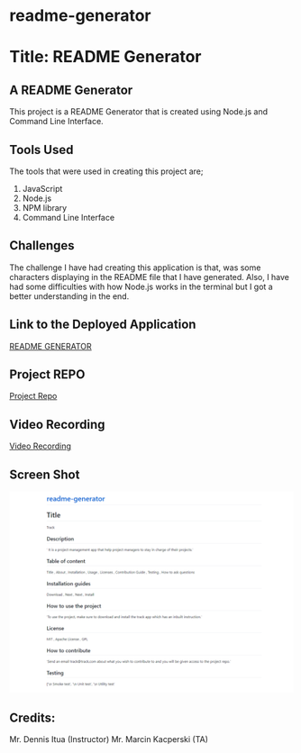 # readme-generator
# Title: README Generator

## A README Generator 
This project is a README Generator that is created using Node.js and Command Line Interface.

## Tools Used
The tools that were used in creating this project are;
1. JavaScript
2. Node.js
3. NPM library
4. Command Line Interface

## Challenges
The challenge I have had creating this application is that, was some characters displaying in the README file that I have generated.
Also, I have had some difficulties with how Node.js works in the terminal but I got a better understanding in the end.

## Link to the Deployed Application
[README GENERATOR](https://sam-wisdoms.github.io/readme-generator/)

## Project REPO
[Project Repo](https://github.com/Sam-Wisdoms/readme-generator)

## Video Recording
[Video Recording](https://drive.google.com/file/d/1iXinMMq4OTRacnhjCB9zlnvm542A7Hyt/view)

## Screen Shot
![Alt text](<README Generator Screen Shot.png>)


## Credits: 
Mr. Dennis Itua (Instructor)
Mr. Marcin Kacperski (TA)





 

